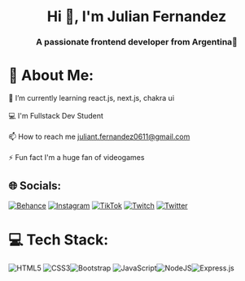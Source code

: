 <h1 align="center">Hi 👋, I'm Julian Fernandez</h1>
<h3 align="center">A passionate frontend developer from Argentina🧉</h3>

# 💫 About Me:
🌱 I’m currently learning react.js, next.js, chakra ui<br><br>💻 I'm Fullstack Dev Student<br><br>📫 How to reach me juliant.fernandez0611@gmail.com<br><br>⚡ Fun fact I'm a huge fan of videogames


## 🌐 Socials:
[![Behance](https://img.shields.io/badge/Behance-1769ff?logo=behance&logoColor=white)](https://behance.net/julianfernandez16) [![Instagram](https://img.shields.io/badge/Instagram-%23E4405F.svg?logo=Instagram&logoColor=white)](https://instagram.com/juliantfernandez) [![TikTok](https://img.shields.io/badge/TikTok-%23000000.svg?logo=TikTok&logoColor=white)](https://tiktok.com/@juliantfernandez) [![Twitch](https://img.shields.io/badge/Twitch-%239146FF.svg?logo=Twitch&logoColor=white)](https://twitch.tv/gurukyyy) [![Twitter](https://img.shields.io/badge/Twitter-%231DA1F2.svg?logo=Twitter&logoColor=white)](https://twitter.com/juli_tfernandez) 

# 💻 Tech Stack:
![HTML5](https://img.shields.io/badge/html5-%23E34F26.svg?style=for-the-badge&logo=html5&logoColor=white) ![CSS3](https://img.shields.io/badge/css3-%231572B6.svg?style=for-the-badge&logo=css3&logoColor=white)![Bootstrap](https://img.shields.io/badge/bootstrap-%23563D7C.svg?style=for-the-badge&logo=bootstrap&logoColor=white) ![JavaScript](https://img.shields.io/badge/javascript-%23323330.svg?style=for-the-badge&logo=javascript&logoColor=%23F7DF1E)![NodeJS](https://img.shields.io/badge/node.js-6DA55F?style=for-the-badge&logo=node.js&logoColor=white)![Express.js](https://img.shields.io/badge/express.js-%23404d59.svg?style=for-the-badge&logo=express&logoColor=%2361DAFB)


